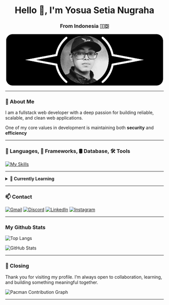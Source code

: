 <h1 align="center">Hello 👋, I'm Yosua Setia Nugraha</h1>
<h3 align="center">From Indonesia 🇮🇩</h3>

![Yosua Setia](img/header.png)

---

### 💫 About Me

I am a fullstack web developer with a deep passion for building reliable, scalable, and clean web applications.

One of my core values in development is maintaining both **security** and **efficiency**

---

### 🧠 Languages, 🧱 Frameworks, 🛢️ Database, 🛠️ Tools

<p>

[![My Skills](https://skillicons.dev/icons?i=php,css,js,laravel,react,mysql,postgresql,figma,postman,docker)](https://skillicons.dev)

</p>

---

<details>
<summary><strong>🔐 Currently Learning</strong></summary>

I'm currently diving deeper into **data security** and exploring how to improve the way web applications handle and protect sensitive information.

</details>


---

### 📫 Contact

<p>

[![Gmail](https://img.shields.io/badge/Gmail-D14836?style=for-the-badge&logo=gmail&logoColor=white)](mailto:yosuasetian@gmail.com) [![Discord](https://img.shields.io/badge/Discord-%235865F2.svg?style=for-the-badge&logo=discord&logoColor=white)](https://discordapp.com/users/1185511669389066253) [![LinkedIn](https://img.shields.io/badge/linkedin-%230077B5.svg?style=for-the-badge&logo=linkedin&logoColor=white)](https://www.linkedin.com/in/yosua-sn) [![Instagram](https://img.shields.io/badge/Instagram-%23E4405F.svg?style=for-the-badge&logo=Instagram&logoColor=white)](https://www.instagram.com/yosuasetian1)

</p>

---

### My Github Stats

![Top Langs](https://github-readme-stats.vercel.app/api/top-langs/?username=yosua-sn&layout=compact&cache_seconds=60)

![GitHub Stats](https://github-readme-stats.vercel.app/api?username=yosua-sn&show_icons=true&theme=dark&hide=stars,issues&cache_seconds=60)

---

### 🙏 Closing

Thank you for visiting my profile. I’m always open to collaboration, learning, and building something meaningful together.

<picture>
  <source media="(prefers-color-scheme: dark)" srcset="https://raw.githubusercontent.com/yosua-sn/yosua-sn/output/pacman-contribution-graph-dark.svg">
  <source media="(prefers-color-scheme: light)" srcset="https://raw.githubusercontent.com/yosua-sn/yosua-sn/output/pacman-contribution-graph.svg">
  <img alt="Pacman Contribution Graph" src="https://raw.githubusercontent.com/yosua-sn/yosua-sn/output/pacman-contribution-graph.svg">
</picture>


---


